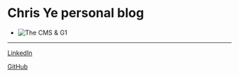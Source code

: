 # Chris Ye personal blog
  - ![The CMS & G1](java/GC/The_CMS_G1.mdown, "The CMS & G1")
 
 -------
 [LinkedIn][1]
 
 [GitHub][2]
 
 [1]:https://www.linkedin.com/in/%E4%B8%AD%E6%A5%B7-%E5%8F%B6-ab90b5a4/
 [2]:https://github.com/ye8303019?tab=repositories
